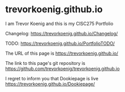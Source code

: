 # trevorkoenig.github.io
I am Trevor Koenig and this is my CISC275 Portfolio

Changelog: https://trevorkoenig.github.io/Changelog/

TODO: https://trevorkoenig.github.io/PortfolioTODO/

The URL of this page is https://trevorkoenig.github.io/

The link to this page's git repository is https://github.com/trevorkoenig/trevorkoenig.github.io

I regret to inform you that Dookiepage is live https://trevorkoenig.github.io/Dookiepage/

